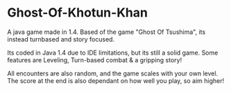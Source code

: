 # Ghost-Of-Khotun-Khan
A java game made in 1.4. Based of the game "Ghost Of Tsushima", its instead turnbased and story focused.

Its coded in Java 1.4 due to IDE limitations, but its still a solid game. Some features are Leveling, Turn-based combat & a gripping story!

All encounters are also random, and the game scales with your own level.  The score at the end is also dependant on how well you play, so aim higher!
